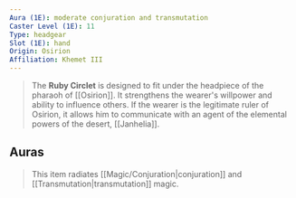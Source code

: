 ```yaml
---
Aura (1E): moderate conjuration and transmutation
Caster Level (1E): 11
Type: headgear
Slot (1E): hand
Origin: Osirion
Affiliation: Khemet III
---
```


> The **Ruby Circlet** is designed to fit under the headpiece of the pharaoh of [[Osirion]]. It strengthens the wearer's willpower and ability to influence others. If the wearer is the legitimate ruler of Osirion, it allows him to communicate with an agent of the elemental powers of the desert, [[Janhelia]].


## Auras

> This item radiates [[Magic/Conjuration|conjuration]] and [[Transmutation|transmutation]] magic.







